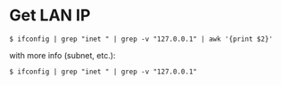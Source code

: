 # Get LAN IP

	$ ifconfig | grep "inet " | grep -v "127.0.0.1" | awk '{print $2}'

with more info (subnet, etc.):

	$ ifconfig | grep "inet " | grep -v "127.0.0.1"
